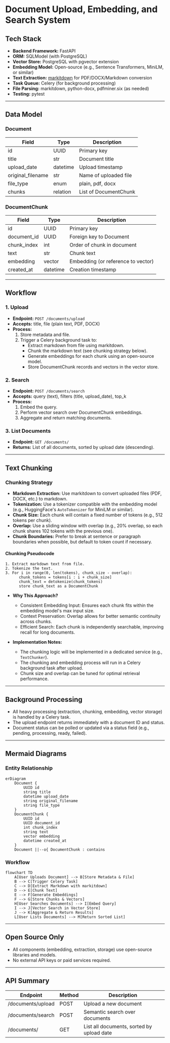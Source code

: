 # Document Upload, Embedding, and Search System

## Tech Stack

- **Backend Framework:** FastAPI
- **ORM:** SQLModel (with PostgreSQL)
- **Vector Store:** PostgreSQL with pgvector extension
- **Embedding Model:** Open-source (e.g., Sentence Transformers, MiniLM, or similar)
- **Text Extraction:** [markitdown](https://github.com/microsoft/markitdown) for PDF/DOCX/Markdown conversion
- **Task Queue:** Celery (for background processing)
- **File Parsing:** markitdown, python-docx, pdfminer.six (as needed)
- **Testing:** pytest

---

## Data Model

### Document

| Field             | Type      | Description                        |
|-------------------|-----------|------------------------------------|
| id                | UUID      | Primary key                        |
| title             | str       | Document title                     |
| upload_date       | datetime  | Upload timestamp                   |
| original_filename | str       | Name of uploaded file              |
| file_type         | enum      | plain, pdf, docx                   |
| chunks            | relation  | List of DocumentChunk              |

### DocumentChunk

| Field        | Type      | Description                        |
|--------------|-----------|------------------------------------|
| id           | UUID      | Primary key                        |
| document_id  | UUID      | Foreign key to Document            |
| chunk_index  | int       | Order of chunk in document         |
| text         | str       | Chunk text                         |
| embedding    | vector    | Embedding (or reference to vector) |
| created_at   | datetime  | Creation timestamp                 |

---

## Workflow

### 1. Upload

- **Endpoint:** `POST /documents/upload`
- **Accepts:** title, file (plain text, PDF, DOCX)
- **Process:**
  1. Store metadata and file.
  2. Trigger a Celery background task to:
     - Extract markdown from file using markitdown.
     - Chunk the markdown text (see chunking strategy below).
     - Generate embeddings for each chunk using an open-source model.
     - Store DocumentChunk records and vectors in the vector store.

### 2. Search

- **Endpoint:** `POST /documents/search`
- **Accepts:** query (text), filters (title, upload_date), top_k
- **Process:**
  1. Embed the query.
  2. Perform vector search over DocumentChunk embeddings.
  3. Aggregate and return matching documents.

### 3. List Documents

- **Endpoint:** `GET /documents/`
- **Returns:** List of all documents, sorted by upload date (descending).

---

## Text Chunking

### Chunking Strategy

- **Markdown Extraction:** Use markitdown to convert uploaded files (PDF, DOCX, etc.) to markdown.
- **Tokenization:** Use a tokenizer compatible with the embedding model (e.g., HuggingFace's `AutoTokenizer` for MiniLM or similar).
- **Chunk Size:** Each chunk will contain a fixed number of tokens (e.g., 512 tokens per chunk).
- **Overlap:** Use a sliding window with overlap (e.g., 20% overlap, so each chunk shares 102 tokens with the previous one).
- **Chunk Boundaries:** Prefer to break at sentence or paragraph boundaries when possible, but default to token count if necessary.

#### Chunking Pseudocode

```
1. Extract markdown text from file.
2. Tokenize the text.
3. For i in range(0, len(tokens), chunk_size - overlap):
      chunk_tokens = tokens[i : i + chunk_size]
      chunk_text = detokenize(chunk_tokens)
      store chunk_text as a DocumentChunk
```

- **Why This Approach?**
  - Consistent Embedding Input: Ensures each chunk fits within the embedding model's max input size.
  - Context Preservation: Overlap allows for better semantic continuity across chunks.
  - Efficient Search: Each chunk is independently searchable, improving recall for long documents.

- **Implementation Notes:**
  - The chunking logic will be implemented in a dedicated service (e.g., `TextChunker`).
  - The chunking and embedding process will run in a Celery background task after upload.
  - Chunk size and overlap can be tuned for optimal retrieval performance.

---

## Background Processing

- All heavy processing (extraction, chunking, embedding, vector storage) is handled by a Celery task.
- The upload endpoint returns immediately with a document ID and status.
- Document status can be polled or updated via a status field (e.g., pending, processing, ready, failed).

---

## Mermaid Diagrams

### Entity Relationship

```mermaid
erDiagram
    Document {
        UUID id
        string title
        datetime upload_date
        string original_filename
        string file_type
    }
    DocumentChunk {
        UUID id
        UUID document_id
        int chunk_index
        string text
        vector embedding
        datetime created_at
    }
    Document ||--o{ DocumentChunk : contains
```

### Workflow

```mermaid
flowchart TD
    A[User Uploads Document] --> B[Store Metadata & File]
    B --> C[Trigger Celery Task]
    C --> D[Extract Markdown with markitdown]
    D --> E[Chunk Text]
    E --> F[Generate Embeddings]
    F --> G[Store Chunks & Vectors]
    H[User Searches Documents] --> I[Embed Query]
    I --> J[Vector Search in Vector Store]
    J --> K[Aggregate & Return Results]
    L[User Lists Documents] --> M[Return Sorted List]
```

---

## Open Source Only

- All components (embedding, extraction, storage) use open-source libraries and models.
- No external API keys or paid services required.

---

## API Summary

| Endpoint                | Method | Description                                 |
|-------------------------|--------|---------------------------------------------|
| /documents/upload       | POST   | Upload a new document                       |
| /documents/search       | POST   | Semantic search over documents              |
| /documents/             | GET    | List all documents, sorted by upload date   |

